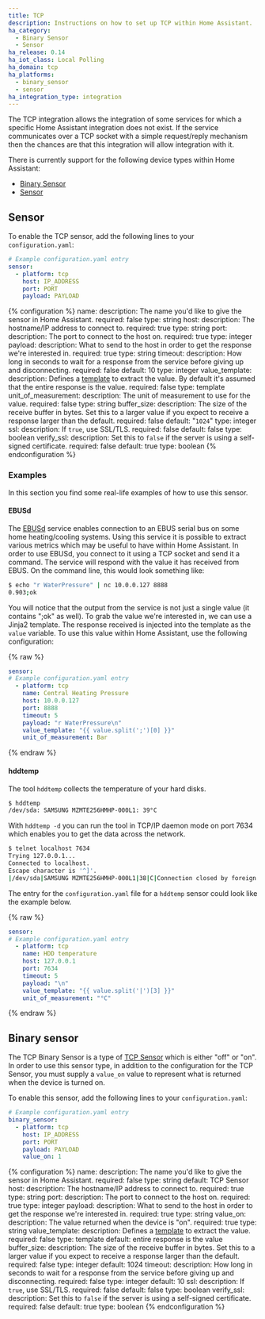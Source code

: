 ```yaml
---
title: TCP
description: Instructions on how to set up TCP within Home Assistant.
ha_category:
  - Binary Sensor
  - Sensor
ha_release: 0.14
ha_iot_class: Local Polling
ha_domain: tcp
ha_platforms:
  - binary_sensor
  - sensor
ha_integration_type: integration
---
```


The TCP integration allows the integration of some services for which a specific Home Assistant integration does not exist. If the service communicates over a TCP socket with a simple request/reply mechanism then the chances are that this integration will allow integration with it.

There is currently support for the following device types within Home Assistant:

- [Binary Sensor](#binary-sensor)
- [Sensor](#sensor)

## Sensor

To enable the TCP sensor, add the following lines to your `configuration.yaml`:

```yaml
# Example configuration.yaml entry
sensor:
  - platform: tcp
    host: IP_ADDRESS
    port: PORT
    payload: PAYLOAD
```

{% configuration %}
name:
  description: The name you'd like to give the sensor in Home Assistant.
  required: false
  type: string
host:
  description: The hostname/IP address to connect to.
  required: true
  type: string
port:
  description: The port to connect to the host on.
  required: true
  type: integer
payload:
  description: What to send to the host in order to get the response we're interested in.
  required: true
  type: string
timeout:
  description: How long in seconds to wait for a response from the service before giving up and disconnecting.
  required: false
  default: 10
  type: integer
value_template:
  description: Defines a [template](/docs/configuration/templating/#processing-incoming-data) to extract the value. By default it's assumed that the entire response is the value.
  required: false
  type: template
unit_of_measurement:
  description: The unit of measurement to use for the value.
  required: false
  type: string
buffer_size:
  description: The size of the receive buffer in bytes. Set this to a larger value if you expect to receive a response larger than the default.
  required: false
  default: "`1024`"
  type: integer
ssl:
  description: If `true`, use SSL/TLS.
  required: false
  default: false
  type: boolean
verify_ssl:
  description: Set this to `false` if the server is using a self-signed certificate.
  required: false
  default: true
  type: boolean
{% endconfiguration %}

### Examples

In this section you find some real-life examples of how to use this sensor.

#### EBUSd

The [EBUSd](https://github.com/john30/ebusd/wiki) service enables connection to an EBUS serial bus on some home heating/cooling systems. Using this service it is possible to extract various metrics which may be useful to have within Home Assistant. In order to use EBUSd, you connect to it using a TCP socket and send it a command. The service will respond with the value it has received from EBUS. On the command line, this would look something like:

```bash
$ echo "r WaterPressure" | nc 10.0.0.127 8888
0.903;ok
```

You will notice that the output from the service is not just a single value (it contains ";ok" as well). To grab the value we're interested in, we can use a Jinja2 template. The response received is injected into the template as the `value` variable. To use this value within Home Assistant, use the following configuration:

{% raw %}

```yaml
sensor:
# Example configuration.yaml entry
  - platform: tcp
    name: Central Heating Pressure
    host: 10.0.0.127
    port: 8888
    timeout: 5
    payload: "r WaterPressure\n"
    value_template: "{{ value.split(';')[0] }}"
    unit_of_measurement: Bar
```

{% endraw %}

#### hddtemp

The tool `hddtemp` collects the temperature of your hard disks.

```bash
$ hddtemp
/dev/sda: SAMSUNG MZMTE256HMHP-000L1: 39°C
```

With `hddtemp -d` you can run the tool in TCP/IP daemon mode on port 7634 which enables you to get the data across the network.

```bash
$ telnet localhost 7634
Trying 127.0.0.1...
Connected to localhost.
Escape character is '^]'.
|/dev/sda|SAMSUNG MZMTE256HMHP-000L1|38|C|Connection closed by foreign host.
```

The entry for the `configuration.yaml` file for a `hddtemp` sensor could look like the example below.

{% raw %}

```yaml
sensor:
# Example configuration.yaml entry
  - platform: tcp
    name: HDD temperature
    host: 127.0.0.1
    port: 7634
    timeout: 5
    payload: "\n"
    value_template: "{{ value.split('|')[3] }}"
    unit_of_measurement: "°C"
```

{% endraw %}


## Binary sensor

The TCP Binary Sensor is a type of [TCP Sensor](#sensor) which is either "off" or "on". In order to use this sensor type, in addition to the configuration for the TCP Sensor, you must supply a `value_on` value to represent what is returned when the device is turned on.

To enable this sensor, add the following lines to your `configuration.yaml`:

```yaml
# Example configuration.yaml entry
binary_sensor:
  - platform: tcp
    host: IP_ADDRESS
    port: PORT
    payload: PAYLOAD
    value_on: 1
```

{% configuration %}
name:
  description: The name you'd like to give the sensor in Home Assistant.
  required: false
  type: string
  default: TCP Sensor
host:
  description: The hostname/IP address to connect to.
  required: true
  type: string
port:
  description: The port to connect to the host on.
  required: true
  type: integer
payload:
  description: What to send to the host in order to get the response we're interested in.
  required: true
  type: string
value_on:
  description: The value returned when the device is "on".
  required: true
  type: string
value_template:
  description: Defines a [template](/docs/configuration/templating/#processing-incoming-data) to extract the value.
  required: false
  type: template
  default: entire response is the value
buffer_size:
  description: The size of the receive buffer in bytes. Set this to a larger value if you expect to receive a response larger than the default.
  required: false
  type: integer
  default: 1024
timeout:
  description: How long in seconds to wait for a response from the service before giving up and disconnecting.
  required: false
  type: integer
  default: 10
ssl:
  description: If `true`, use SSL/TLS.
  required: false
  default: false
  type: boolean
verify_ssl:
  description: Set this to `false` if the server is using a self-signed certificate.
  required: false
  default: true
  type: boolean
{% endconfiguration %}
